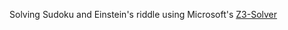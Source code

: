 
Solving Sudoku and Einstein's riddle using Microsoft's [Z3-Solver](https://github.com/Z3Prover/z3)
